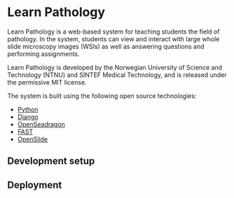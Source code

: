 Learn Pathology
=====================

Learn Pathology is a web-based system for teaching students 
the field of pathology. In the system, students can view and interact with
large whole slide microscopy images (WSIs) as well as answering questions
and performing assignments.

Learn Pathology is developed by the Norwegian University of Science and Technology (NTNU)
and SINTEF Medical Technology, and is released under the permissive MIT license.

The system is built using the following open source technologies:
* [Python](https://www.python.org)
* [Django](https://www.djangoproject.com/)
* [OpenSeadragon](https://openseadragon.github.io)
* [FAST](https://fast.eriksmistad.no)
* [OpenSlide](https://openslide.org)

Development setup
-------------------

Deployment
-------------------